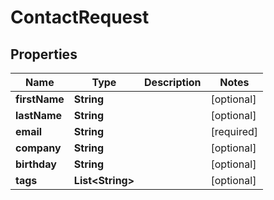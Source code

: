 
# ContactRequest

## Properties
Name | Type | Description | Notes
------------ | ------------- | ------------- | -------------
**firstName** | **String** |  |  [optional]
**lastName** | **String** |  |  [optional]
**email** | **String** |  |  [required]
**company** | **String** |  |  [optional]
**birthday** | **String** |  |  [optional]
**tags** | **List&lt;String&gt;** |  |  [optional]



